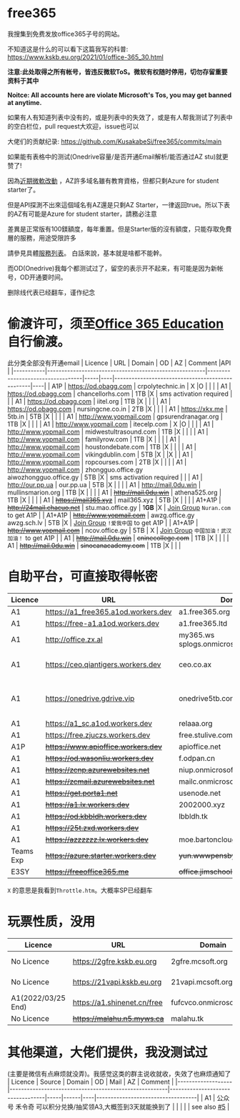 # free365

我搜集到免费发放office365子号的网站。

不知道这是什么的可以看下这篇我写的科普: https://www.kskb.eu.org/2021/01/office-365_30.html

**注意:此处取得之所有帐号，皆违反微软ToS。微软有权随时停用，切勿存留重要资料于其中**

**Noitce: All accounts here are violate Microsoft's Tos, you may get banned at anytime.**

如果有人有知道列表中没有的，或是列表中的失效了，或是有人帮我测试了列表中的空白栏位，pull request大欢迎，issue也可以

大佬们的贡献纪录: https://github.com/KusakabeSi/free365/commits/main

如果能有表格中的测试(Onedrive容量/是否开通Email解析/能否通过AZ stu)就更赞了!

因為[近期微軟改動](https://xrenblog.com/article/000007.html) ，AZ許多域名雖有教育資格，但都只剩Azure for student starter了。

但是API探測不出來這個域名有AZ還是只剩AZ Starter，一律返回true。所以下表的AZ有可能是Azure for student starter，請務必注意

差異是正常版有100鎂額度，每年重置。但是Starter版的沒有額度，只能存取免費層的服務，用途受限許多

請參見具體[服務列表](https://azure.microsoft.com/zh-tw/offers/ms-azr-0144p/)。 白話來說，基本就是啥都不能幹。

而OD(Onedrive)我每个都测试过了，留空的表示开不起来，有可能是因为新帐号，OD开通要时间。

删除线代表已经翻车，谨作纪念

偷渡许可，须至[Office 365 Education](https://products.office.com/en-us/student?tab=students)自行偷渡。
===
此分类全部没有开通email
| Licence   | URL                                                   | Domain                           | OD  | AZ | Comment                                         |API |
|-----------|-------------------------------------------------------|----------------------------------|-----|----|-------------------------------------------------|----|
| A1P       | https://od.obagg.com                                  | crpolytechnic.in                 | X   |O   |                                                 |    |
| A1        | https://od.obagg.com                                  | chancellorhs.com                 | 1TB |X   | sms activation required                         |    |
| A1        | https://od.obagg.com                                  | iitel.org                        | 1TB |X   |                                                 |    |
| A1        | https://od.obagg.com                                  | nursingcne.co.in                 | 2TB |X   |                                                 |    |
| A1        | https://xkx.me                                        | 5tb.in                           | 5TB |X   |                                                 |    |
| A1        | http://www.yopmail.com                                | gpsurendranagar.org              | 1TB |X   |                                                 |    |
| A1        | http://www.yopmail.com                                | itecelp.com                      | X   |O   |                                                 |    |
| A1        | http://www.yopmail.com                                | midwestultrasound.com            | 1TB |X   |                                                 |    |
| A1        | http://www.yopmail.com                                | familyrow.com                    | 1TB |X   |                                                 |    |
| A1        | http://www.yopmail.com                                | houstondebate.com                | 1TB |X   |                                                 |    |
| A1        | http://www.yopmail.com                                | vikingdublin.com                 | 5TB |X   |                                                 |X   |
| A1        | http://www.yopmail.com                                | ropcourses.com                   | 2TB |X   |                                                 |    |
| A1        | http://www.yopmail.com                                | zhongguo.office.gy<br>aiwozhongguo.office.gy | 5TB |X   | sms activation required             |    |
| A1        | http://our.pp.ua                                      | our.pp.ua                        | 5TB |X   |                                                 |    |
| A1        | http://mail.0du.win                                   | mullinsmarion.org                | 1TB |X   |                                                 |    |
| A1        | ~~http://mail.0du.win~~                               | athena525.org                    | 1TB |X   |                                                 |    |
| A1        | ~~https://mail365.xyz~~                               | mail365.xyz                      | 5TB |X   |                                                 |    |
| A1+A1P    | ~~http://24mail.chacuo.net~~                          | stu.mao.office.gy                | 1**GB** |X   | [Join Group](https://account.activedirectory.windowsazure.com/r/#/joinGroups) ```Nuran.com``` to get A1P           |
| A1+A1P    | ~~http://www.yopmail.com~~                            | awzg.office.gy<br>awzg.sch.lv    | 5TB |X   | [Join Group](https://account.activedirectory.windowsazure.com/r/#/joinGroups) ```!爱我中国``` to get A1P           |
| A1+A1P    | ~~http://www.yopmail.com~~                            | ncov.office.gy                   | 5TB | X  | [Join Group](https://account.activedirectory.windowsazure.com/r/#/joinGroups) ```中国加油！武汉加油！``` to get A1P  |
| A1        | ~~http://mail.0du.win~~                               | ~~cninecollege.com~~             | 1TB |X   |                                                 |    |
| A1        | ~~http://mail.0du.win~~                               | ~~sinocanacademy.com~~           | 1TB |X   |                                                 |    |

自助平台，可直接取得帐密
===

| Licence           | URL                                                   | Domain                           | OD  | Mail | AZ | Comment                           |
|-------------------|-------------------------------------------------------|----------------------------------|-----|------|----|-----------------------------------|
| A1                | https://a1_free365.a1od.workers.dev                   | a1.free365.org                   | 5TB | X    | X  |                                   |
| A1                | https://free-a1.a1od.workers.dev                      | a1.free365.ltd                   | 5TB | X    | X  |                                   |
| A1                | http://office.zx.al                                   | my365.ws<br>splogs.onmicrosoft.com | 5TB | O    | X  |                                   |
| A1                | https://ceo.qiantigers.workers.dev                    | ceo.co.ax                        | 5TB | X    | X  | sms activation required           |
| A1                | https://onedrive.gdrive.vip                           | onedrive5tb.com                  | 5TB | O    | X  | High chance you get 429           |
| A1                | https://a1_sc.a1od.workers.dev                        | relaaa.org                       | X   | X    | X  |                                   |
| A1                | https://free.zjuczs.workers.dev                       | free.stulive.com                 | 5TB | X    | X  |                                   |
| A1P               | ~~https://www.apioffice.workers.dev~~                 | apioffice.net                    | 5TB | X    | X  |                                   |
| A1                | ~~https://od.wasonliu.workers.dev~~                   | f.odpan.cn                       | 5TB | X    | X  |                                   |
| A1                | ~~https://zcnp.azurewebsites.net~~                    | niup.onmicrosoft.com             | X   | O    | X  |                                   |
| A1                | ~~https://zcmail.azurewebsites.net~~                  | mailc.onmicrosoft.com            | X   | O    | X  |                                   |
| A1                | ~~https://get.porta1.net~~                            | usenode.net                      | 1TB | X    | X  |                                   |
| A1                | ~~https://a1.lx.workers.dev~~                         | 2002000.xyz                      | 5TB | X    | X  |                                   |
| A1                | ~~https://od.kbbldh.workers.dev~~                     | lbbldh.tk                        | 5TB | X    | X  |                                   |
| A1                | ~~https://25t.zxd.workers.dev~~                       |                                  | 5TB | X    | X  |                                   |
| A1                | ~~https://azzzzzz.lx.workers.dev~~                    | moe.bartonclough.co.uk           | 1TB | X    | X  |                                   |
| Teams Exp         | ~~https://azure.starter.workers.dev~~                 | ~~yun.wwwpensbyhighschool.com~~  | 1TB | X    | O  |                                   |
| E3SY              | ~~https://freeoffice365.me~~                          | ~~office.jimschool.org~~         | 5TB | X    | X  |                                   |

```X``` 的意思是我看到```Throttle.htm```。大概率SP已经翻车


玩票性质，没用
===

| Licence           | URL                                                   | Domain                           | OD  | Mail | AZ | Comment                           |
|-------------------|-------------------------------------------------------|----------------------------------|-----|------|----|-----------------------------------|
| No Licence        | https://2gfre.kskb.eu.org                             | 2gfre.mcsoft.org                 | 2GB | X    | X  | [Detailed Information](https://www.kskb.eu.org/2021/02/teams.html)      |
| No Licence        | https://21vapi.kskb.eu.org                            | 21vapi.mcsoft.org                | X   | X    | X  | [Detailed Information](https://www.kskb.eu.org/2021/04/21vianet-office365.html)      |
| A1(2022/03/25 End)| https://a1.shinenet.cn/free                           | fufcvco.onmicrosoft.com          | 5TB | X    | X  | [Detailed Information](https://www.shinenet.cn/archives/176.html)       |
| No Licence        | ~~https://malahu.n5.myws.ca~~                         | malahu.tk                        | X   | X    | X  |                                   |

其他渠道，大佬们提供，我没测试过
===
(主要是微信有点麻烦就没弄)。我感觉这类的群主说收就收，失效了也麻烦通知了
| Licence           | Source                                                | Domain                           | OD  | Mail | AZ | Comment                           |
|-------------------|-------------------------------------------------------|----------------------------------|-----|------|----|-----------------------------------|
| A1                | 公众号 禾令奇 可以积分兑换/抽奖领A3,大概签到3天就能换到了  |                                  |     |      |    | see also [#5](/../../issues/5)    |
